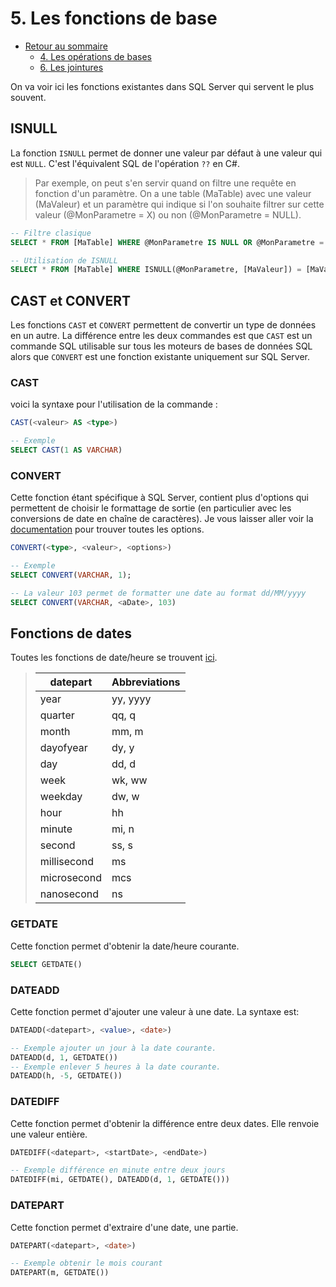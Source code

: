 # 5. Les fonctions de base

* [Retour au sommaire](./../README.md#Sommaire)
  * [4. Les opérations de bases](./4-dml-operations.md)
  * [6. Les jointures](./6-joins.md)

On va voir ici les fonctions existantes dans SQL Server qui servent le plus souvent.

## ISNULL

La fonction `ISNULL` permet de donner une valeur par défaut à une valeur qui est `NULL`. C'est l'équivalent SQL de l'opération `??` en C#.

> Par exemple, on peut s'en servir quand on filtre une requête en fonction d'un paramètre. On a une table (MaTable) avec une valeur (MaValeur) et un paramètre qui indique si l'on souhaite filtrer sur cette valeur (@MonParametre = X) ou non (@MonParametre = NULL).

```SQL
-- Filtre clasique
SELECT * FROM [MaTable] WHERE @MonParametre IS NULL OR @MonParametre = [MaValeur];

-- Utilisation de ISNULL
SELECT * FROM [MaTable] WHERE ISNULL(@MonParametre, [MaValeur]) = [MaValeur];
```

## CAST et CONVERT

Les fonctions `CAST` et `CONVERT` permettent de convertir un type de données en un autre. La différence entre les deux commandes est que `CAST` est un commande SQL utilisable sur tous les moteurs de bases de données SQL alors que `CONVERT` est une fonction existante uniquement sur SQL Server.

### CAST

voici la syntaxe pour l'utilisation de la commande :

```SQL
CAST(<valeur> AS <type>)

-- Exemple
SELECT CAST(1 AS VARCHAR)
```

### CONVERT

Cette fonction étant spécifique à SQL Server, contient plus d'options qui permettent de choisir le formattage de sortie (en particulier avec les conversions de date en chaîne de caractères). Je vous laisser aller voir la [documentation](https://docs.microsoft.com/en-us/sql/t-sql/functions/cast-and-convert-transact-sql?view=sql-server-2017) pour trouver toutes les options.

```SQL
CONVERT(<type>, <valeur>, <options>)

-- Exemple
SELECT CONVERT(VARCHAR, 1);

-- La valeur 103 permet de formatter une date au format dd/MM/yyyy
SELECT CONVERT(VARCHAR, <aDate>, 103)
```

## Fonctions de dates

Toutes les fonctions de date/heure se trouvent [ici](https://docs.microsoft.com/en-us/sql/t-sql/functions/date-and-time-data-types-and-functions-transact-sql?view=sql-server-2017).

> | datepart    | Abbreviations |
> | ----------- | ------------- |
> | year        | yy, yyyy      |
> | quarter     | qq, q         |
> | month       | mm, m         |
> | dayofyear   | dy, y         |
> | day         | dd, d         |
> | week        | wk, ww        |
> | weekday     | dw, w         |
> | hour        | hh            |
> | minute      | mi, n         |
> | second      | ss, s         |
> | millisecond | ms            |
> | microsecond | mcs           |
> | nanosecond  | ns            |

### GETDATE

Cette fonction permet d'obtenir la date/heure courante.

```SQL
SELECT GETDATE()
```

### DATEADD

Cette fonction permet d'ajouter une valeur à une date. La syntaxe est:

```SQL
DATEADD(<datepart>, <value>, <date>)

-- Exemple ajouter un jour à la date courante.
DATEADD(d, 1, GETDATE())
-- Exemple enlever 5 heures à la date courante.
DATEADD(h, -5, GETDATE())
```

### DATEDIFF

Cette fonction permet d'obtenir la différence entre deux dates. Elle renvoie une valeur entière.

```SQL
DATEDIFF(<datepart>, <startDate>, <endDate>)

-- Exemple différence en minute entre deux jours
DATEDIFF(mi, GETDATE(), DATEADD(d, 1, GETDATE()))
```

### DATEPART

Cette fonction permet d'extraire d'une date, une partie.

```SQL
DATEPART(<datepart>, <date>)

-- Exemple obtenir le mois courant
DATEPART(m, GETDATE())
```